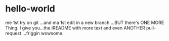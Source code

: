 # hello-world
me 1st try on git
...and ma 1st edit in a new branch
...BUT there's ONE MORE Thing. I give you...the iREADME with more text and even ANOTHER pull-request
...friggin wowsome.
